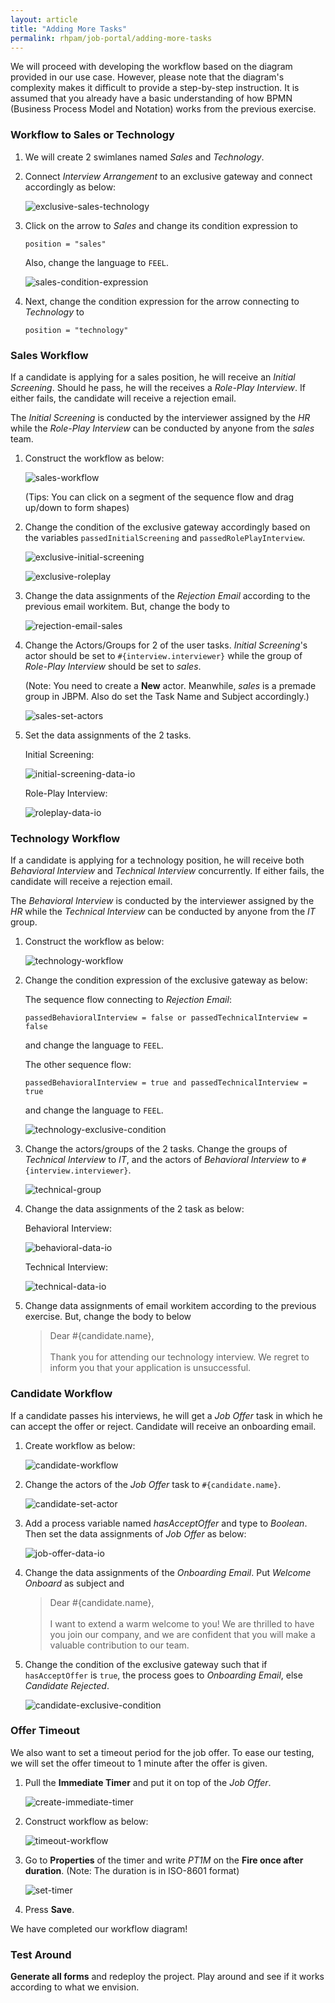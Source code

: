 ```yaml
---
layout: article
title: "Adding More Tasks"
permalink: rhpam/job-portal/adding-more-tasks
---
```


We will proceed with developing the workflow based on the diagram provided in our use case. However, please note that the diagram's complexity makes it difficult to provide a step-by-step instruction. It is assumed that you already have a basic understanding of how BPMN (Business Process Model and Notation) works from the previous exercise.

### Workflow to Sales or Technology

1.  We will create 2 swimlanes named _Sales_ and _Technology_.

2.  Connect _Interview Arrangement_ to an exclusive gateway and connect accordingly as below:

    ![exclusive-sales-technology](../assets/images/business-central/bpmn/exclusive-sales-technology.png)

3.  Click on the arrow to _Sales_ and change its condition expression to

    ```
    position = "sales"
    ```

    Also, change the language to `FEEL`.

    ![sales-condition-expression](../assets/images/business-central/bpmn/sales-condition-expression.png)

4.  Next, change the condition expression for the arrow connecting to _Technology_ to

    ```
    position = "technology"
    ```

### Sales Workflow

If a candidate is applying for a sales position, he will receive an _Initial Screening_. Should he pass, he will the receives a _Role-Play Interview_. If either fails, the candidate will receive a rejection email.

The _Initial Screening_ is conducted by the interviewer assigned by the _HR_ while the _Role-Play Interview_ can be conducted by anyone from the _sales_ team.

1. Construct the workflow as below:

   ![sales-workflow](../assets/images/business-central/bpmn/sales-workflow.png)

   (Tips: You can click on a segment of the sequence flow and drag up/down to form shapes)

2. Change the condition of the exclusive gateway accordingly based on the variables `passedInitialScreening` and `passedRolePlayInterview`.

   ![exclusive-initial-screening](../assets/images/business-central/bpmn/exclusive-initial-screening.png)

   ![exclusive-roleplay](../assets/images/business-central/bpmn/exclusive-roleplay.png)

3. Change the data assignments of the _Rejection Email_ according to the previous email workitem. But, change the body to

   ![rejection-email-sales](../assets/images/business-central/bpmn/rejection-email-sales.png)

4. Change the Actors/Groups for 2 of the user tasks. _Initial Screening_'s actor should be set to `#{interview.interviewer}` while the group of _Role-Play Interview_ should be set to _sales_.

   (Note: You need to create a **New** actor. Meanwhile, _sales_ is a premade group in JBPM. Also do set the Task Name and Subject accordingly.)

   ![sales-set-actors](../assets/images/business-central/bpmn/sales-set-actors.png)

5. Set the data assignments of the 2 tasks.

   Initial Screening:

   ![initial-screening-data-io](../assets/images/business-central/bpmn/initial-screening-data-io.png)

   Role-Play Interview:

   ![roleplay-data-io](../assets/images/business-central/bpmn/roleplay-data-io.png)

### Technology Workflow

If a candidate is applying for a technology position, he will receive both _Behavioral Interview_ and _Technical Interview_ concurrently. If either fails, the candidate will receive a rejection email.

The _Behavioral Interview_ is conducted by the interviewer assigned by the _HR_ while the _Technical Interview_ can be conducted by anyone from the _IT_ group.

1. Construct the workflow as below:

   ![technology-workflow](../assets/images/business-central/bpmn/technology-workflow.png)

2. Change the condition expression of the exclusive gateway as below:

   The sequence flow connecting to _Rejection Email_:

   ```
   passedBehavioralInterview = false or passedTechnicalInterview = false
   ```

   and change the language to `FEEL`.

   The other sequence flow:

   ```
   passedBehavioralInterview = true and passedTechnicalInterview = true
   ```

   and change the language to `FEEL`.

   ![technology-exclusive-condition](../assets/images/business-central/bpmn/technology-exclusive-condition.png)

3. Change the actors/groups of the 2 tasks. Change the groups of _Technical Interview_ to _IT_, and the actors of _Behavioral Interview_ to `#{interview.interviewer}`.

   ![technical-group](../assets/images/business-central/bpmn/technical-group.png)

4. Change the data assignments of the 2 task as below:

   Behavioral Interview:

   ![behavioral-data-io](../assets/images/business-central/bpmn/behavioral-data-io.png)

   Technical Interview:

   ![technical-data-io](../assets/images/business-central/bpmn/technical-data-io.png)

5. Change data assignments of email workitem according to the previous exercise. But, change the body to below

   > Dear #{candidate.name}, </br></br> Thank you for attending our technology interview. We regret to inform you that your application is unsuccessful.

### Candidate Workflow

If a candidate passes his interviews, he will get a _Job Offer_ task in which he can accept the offer or reject. Candidate will receive an onboarding email.

1. Create workflow as below:

   ![candidate-workflow](../assets/images/business-central/bpmn/candidate-workflow.png)

2. Change the actors of the _Job Offer_ task to `#{candidate.name}`.

   ![candidate-set-actor](../assets/images/business-central/bpmn/tcandidate-set-actor.png)

3. Add a process variable named _hasAcceptOffer_ and type to _Boolean_. Then set the data assignments of _Job Offer_ as below:

   ![job-offer-data-io](../assets/images/business-central/bpmn/job-offer-data-io.png)

4. Change the data assignments of the _Onboarding Email_. Put _Welcome Onboard_ as subject and

   > Dear #{candidate.name}, </br></br> I want to extend a warm welcome to you! We are thrilled to have you join our company, and we are confident that you will make a valuable contribution to our team.

5. Change the condition of the exclusive gateway such that if `hasAcceptOffer` is `true`, the process goes to _Onboarding Email_, else _Candidate Rejected_.

   ![candidate-exclusive-condition](../assets/images/business-central/bpmn/candidate-exclusive-condition.png)

### Offer Timeout

We also want to set a timeout period for the job offer. To ease our testing, we will set the offer timeout to 1 minute after the offer is given.

1. Pull the **Immediate Timer** and put it on top of the _Job Offer_.

   ![create-immediate-timer](../assets/images/business-central/bpmn/create-immediate-timer.png)

2. Construct workflow as below:

   ![timeout-workflow](../assets/images/business-central/bpmn/timeout-workflow.png)

3. Go to **Properties** of the timer and write _PT1M_ on the **Fire once after duration**. (Note: The duration is in ISO-8601 format)

   ![set-timer](../assets/images/business-central/bpmn/set-timer.png)

4. Press **Save**.

We have completed our workflow diagram!

### Test Around

**Generate all forms** and redeploy the project. Play around and see if it works according to what we envision.
